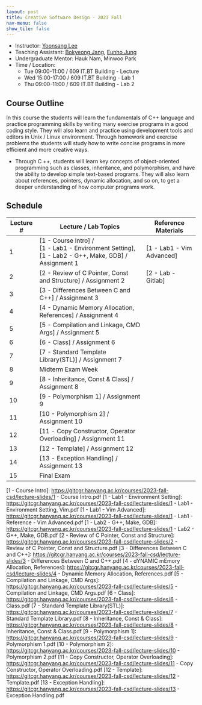 ```yaml
---
layout: post
title: Creative Software Design - 2023 Fall
nav-menu: false
show_tile: false
---
```


* Instructor: [Yoonsang Lee](../people/yoonsang-lee.html)
* Teaching Assistant: [Bokyeong Jang](../people/bokyeong-jang.html), [Eunho Jung](../people/eunho-jung.html)
* Undergraduate Mentor: Hauk Nam, Minwoo Park
* Time / Location: 
  * Tue 09:00-11:00 / 609 IT.BT Building - Lecture
  * Wed 15:00-17:00 / 609 IT.BT Building - Lab 1
  * Thu 09:00-11:00 / 609 IT.BT Building - Lab 2

## Course Outline

In this course the students will learn the fundamentals of C++ language and practice programming skills by writing many exercise programs in a good coding style. They will also learn and practice using development tools and editors in Unix / Linux environment. Through homework and exercise problems the students will study how to write concise programs in more efficient and more creative ways.
* Through C ++, students will learn key concepts of object-oriented programming such as classes, inheritance, and polymorphism, and have the ability to develop simple text-based programs. They will also learn about references, pointers, dynamic allocation, and so on, to get a deeper understanding of how computer programs work.

## Schedule

|Lecture #| Lecture / Lab Topics   | Reference Materials |
|--- | ---      | --- |
| 1  | [1 - Course Intro] / <br/> [1 - Lab1 - Environment Setting], [1 - Lab2 - G++, Make, GDB] / Assignment 1  | [1 - Lab1 - Vim Advanced] |
| 2  | [2 - Review of C Pointer, Const and Structure] / Assignment 2  | [2 - Lab - Gitlab] |
| 3  | [3 - Differences Between C and C++] / Assignment 3  | |
| 4  | [4 - Dynamic Memory Allocation, References] / Assignment 4  | |
| 5  | [5 - Compilation and Linkage, CMD Args] / Assignment 5  | |
| 6  | [6 - Class] / Assignment 6  |  |
| 7  | [7 - Standard Template Library(STL)] / Assignment 7  | |
| 8  | Midterm Exam Week | |
| 9  | [8 - Inheritance, Const & Class] / Assignment 8 | |
| 10 | [9 - Polymorphism 1] / Assignment 9 | |
| 11 | [10 - Polymorphism 2] / Assignment 10  | |
| 12 | [11 - Copy Constructor, Operator Overloading] / Assignment 11  | |
| 13 | [12 - Template] / Assignment 12  | |
| 14 | [13 - Exception Handling] / Assignment 13  | |
| 15 | Final Exam| |

[1 - Course Intro]: https://gitcgr.hanyang.ac.kr/courses/2023-fall-csd/lecture-slides/1 - Course Intro.pdf
[1 - Lab1 - Environment Setting]: https://gitcgr.hanyang.ac.kr/courses/2023-fall-csd/lecture-slides/1 - Lab1 - Environment Setting, Vim.pdf
[1 - Lab1 - Vim Advanced]: https://gitcgr.hanyang.ac.kr/courses/2023-fall-csd/lecture-slides/1 - Lab1 - Reference - Vim Advanced.pdf
[1 - Lab2 - G++, Make, GDB]: https://gitcgr.hanyang.ac.kr/courses/2023-fall-csd/lecture-slides/1 - Lab2 - G++, Make, GDB.pdf
[2 - Review of C Pointer, Const and Structure]: https://gitcgr.hanyang.ac.kr/courses/2023-fall-csd/lecture-slides/2 - Review of C Pointer, Const and Structure.pdf
[3 - Differences Between C and C++]: https://gitcgr.hanyang.ac.kr/courses/2023-fall-csd/lecture-slides/3 - Differences Between C and C++.pdf
[4 - dYNAMIC mEmory Allocation, References]: https://gitcgr.hanyang.ac.kr/courses/2023-fall-csd/lecture-slides/4 - Dynamic Memory Allocation, References.pdf
[5 - Compilation and Linkage, CMD Args]: https://gitcgr.hanyang.ac.kr/courses/2023-fall-csd/lecture-slides/5 - Compilation and Linkage, CMD Args.pdf
[6 - Class]: https://gitcgr.hanyang.ac.kr/courses/2023-fall-csd/lecture-slides/6 - Class.pdf
[7 - Standard Template Library(STL)]: https://gitcgr.hanyang.ac.kr/courses/2023-fall-csd/lecture-slides/7 - Standard Template Library.pdf
[8 - Inheritance, Const & Class]: https://gitcgr.hanyang.ac.kr/courses/2023-fall-csd/lecture-slides/8 - Inheritance, Const & Class.pdf
[9 - Polymorphism 1]: https://gitcgr.hanyang.ac.kr/courses/2023-fall-csd/lecture-slides/9 - Polymorphism 1.pdf
[10 - Polymorphism 2]: https://gitcgr.hanyang.ac.kr/courses/2023-fall-csd/lecture-slides/10 - Polymorphism 2.pdf
[11 - Copy Constructor, Operator Overloading]: https://gitcgr.hanyang.ac.kr/courses/2023-fall-csd/lecture-slides/11 - Copy Constructor, Operator Overloading.pdf
[12 - Template]: https://gitcgr.hanyang.ac.kr/courses/2023-fall-csd/lecture-slides/12 - Template.pdf
[13 - Exception Handling]: https://gitcgr.hanyang.ac.kr/courses/2023-fall-csd/lecture-slides/13 - Exception Handling.pdf
